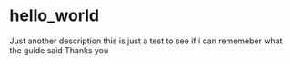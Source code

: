 # hello_world
Just another description
this is just a test to see if i can rememeber what the guide said
Thanks you
